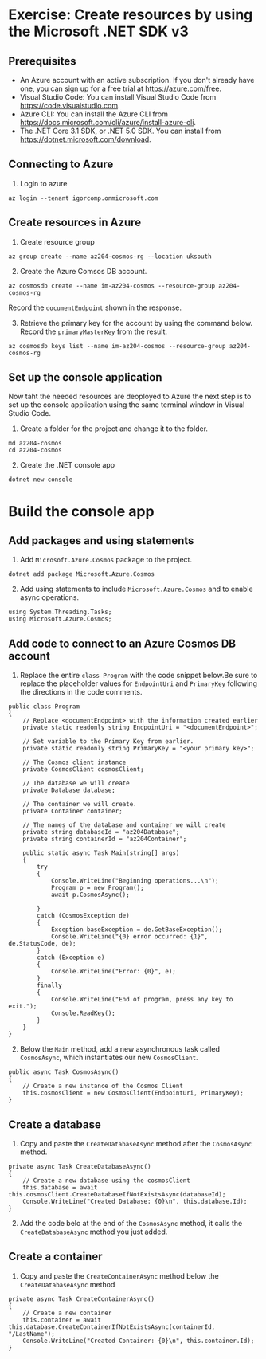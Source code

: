 # Exercise: Create resources by using the Microsoft .NET SDK v3
## Prerequisites
- An Azure account with an active subscription. If you don't already have one, you can sign up for a free trial at https://azure.com/free.
- Visual Studio Code: You can install Visual Studio Code from https://code.visualstudio.com.
- Azure CLI: You can install the Azure CLI from https://docs.microsoft.com/cli/azure/install-azure-cli.
- The .NET Core 3.1 SDK, or .NET 5.0 SDK. You can install from https://dotnet.microsoft.com/download.

## Connecting to Azure
1. Login to azure
```
az login --tenant igorcomp.onmicrosoft.com
```
## Create resources in Azure
1. Create resource group
```
az group create --name az204-cosmos-rg --location uksouth
```
2. Create the Azure Comsos DB account.
```
az cosmosdb create --name im-az204-cosmos --resource-group az204-cosmos-rg 
```
Record the `documentEndpoint` shown in the response.

3. Retrieve the primary key for the account by using the command below. Record the `primaryMasterKey` from the result.
```
az cosmosdb keys list --name im-az204-cosmos --resource-group az204-cosmos-rg
```

## Set up the console application
Now taht the needed resources are deoployed to Azure the next step is to set up the console application using the same terminal window in Visual Studio Code.
1. Create a folder for the project and change it to the folder.
```
md az204-cosmos
cd az204-cosmos
```
2. Create the .NET console app
```
dotnet new console
```

# Build the console app
## Add packages and using statements
1. Add `Microsoft.Azure.Cosmos` package to the project.
```
dotnet add package Microsoft.Azure.Cosmos
```
2. Add using statements to include `Microsoft.Azure.Cosmos` and to enable async operations.
```
using System.Threading.Tasks;
using Microsoft.Azure.Cosmos;
```
## Add code to connect to an Azure Cosmos DB account
1. Replace the entire `class Program` with the code snippet below.Be sure to replace the placeholder values for `EndpointUri` and `PrimaryKey` following the directions in the code comments.
```
public class Program
{
    // Replace <documentEndpoint> with the information created earlier
    private static readonly string EndpointUri = "<documentEndpoint>";

    // Set variable to the Primary Key from earlier.
    private static readonly string PrimaryKey = "<your primary key>";

    // The Cosmos client instance
    private CosmosClient cosmosClient;

    // The database we will create
    private Database database;

    // The container we will create.
    private Container container;

    // The names of the database and container we will create
    private string databaseId = "az204Database";
    private string containerId = "az204Container";

    public static async Task Main(string[] args)
    {
        try
        {
            Console.WriteLine("Beginning operations...\n");
            Program p = new Program();
            await p.CosmosAsync();

        }
        catch (CosmosException de)
        {
            Exception baseException = de.GetBaseException();
            Console.WriteLine("{0} error occurred: {1}", de.StatusCode, de);
        }
        catch (Exception e)
        {
            Console.WriteLine("Error: {0}", e);
        }
        finally
        {
            Console.WriteLine("End of program, press any key to exit.");
            Console.ReadKey();
        }
    }
}
```
2. Below the `Main` method, add a new asynchronous task called `CosmosAsync`, which instantiates our new `CosmosClient`.
```
public async Task CosmosAsync()
{
    // Create a new instance of the Cosmos Client
    this.cosmosClient = new CosmosClient(EndpointUri, PrimaryKey);
}
```

## Create a database
1. Copy and paste the `CreateDatabaseAsync` method after the `CosmosAsync` method.
```
private async Task CreateDatabaseAsync()
{
    // Create a new database using the cosmosClient
    this.database = await this.cosmosClient.CreateDatabaseIfNotExistsAsync(databaseId);
    Console.WriteLine("Created Database: {0}\n", this.database.Id);
}
```
2. Add the code belo at the end of the `CosmosAsync` method, it calls the `CreateDatabaseAsync` method you just added.

## Create a container
1. Copy and paste the `CreateContainerAsync` method below the `CreateDatabaseAsync` method
```
private async Task CreateContainerAsync()
{
    // Create a new container
    this.container = await this.database.CreateContainerIfNotExistsAsync(containerId, "/LastName");
    Console.WriteLine("Created Container: {0}\n", this.container.Id);
}
```